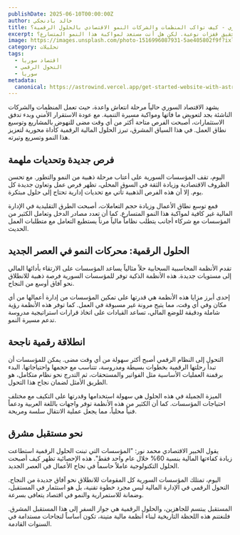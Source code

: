 ```yaml
---
publishDate: 2025-06-10T00:00:00Z
author: خالد بادنجكي
title: إعادة بناء الاقتصاد السوري - كيف تواكب المنظمات والشركات النمو الاقتصادي بالحلول الرقمية؟
excerpt: مع انطلاق مرحلة التعافي الاقتصادي في سوريا، تبرز فرص ذهبية للمنظمات والشركات الناشئة لتحقيق قفزات نوعية. لكن هل أنت مستعد لمواكبة هذا النمو المتسارع؟
image: https://images.unsplash.com/photo-1516996087931-5ae405802f9f?ixlib=rb-4.0.3&ixid=M3wxMjA3fDB8MHxwaG90by1wYWdlfHx8fGVufDB8fHx8fA%3D%3D&auto=format&fit=crop&w=2070&q=80
category: تحليلات
tags:
  - اقتصاد سوريا
  - التحول الرقمي
  - سوريا
metadata:
  canonical: https://astrowind.vercel.app/get-started-website-with-astro-tailwind-css
---
```


يشهد الاقتصاد السوري حالياً مرحلة انتعاش واعدة، حيث تعمل المنظمات والشركات الناشئة بجد لتعويض ما فاتها ومواكبة مسيرة التنمية. مع عودة الاستقرار الأمني وبدء تدفق الاستثمارات، أصبحت الفرص متاحة أكثر من أي وقت مضى للنهوض بالمشاريع وتوسيع نطاق العمل. في هذا السياق المشرق، تبرز الحلول المالية الرقمية كأداة محورية لتعزيز هذا النمو وتسريع وتيرته.

## فرص جديدة وتحديات ملهمة

اليوم، تقف المؤسسات السورية على أعتاب مرحلة ذهبية من النمو والتطور. مع تحسن الظروف الاقتصادية وزيادة الثقة في السوق المحلي، تظهر فرص عمل وتعاون جديدة كل يوم. إلا أن هذه الفرص الذهبية تأتي مع تحديات إدارية تحتاج إلى حلول مبتكرة.

فمع توسع نطاق الأعمال وزيادة حجم التعاملات، أصبحت الطرق التقليدية في الإدارة المالية غير كافية لمواكبة هذا النمو المتسارع. كما أن تعدد مصادر الدخل وتعامل الكثير من المؤسسات مع شركاء أجانب يتطلب نظاماً مالياً مرناً يستطيع التعامل مع متطلبات العمل الحديث.

## الحلول الرقمية: محركات النمو في العصر الجديد

تقدم الأنظمة المحاسبية السحابية حلاً مثالياً يساعد المؤسسات على الارتقاء بأدائها المالي إلى مستويات جديدة. هذه الأنظمة الذكية توفر للمؤسسات السورية فرصة ذهبية للانطلاق نحو آفاق أوسع من النجاح.

إحدى أبرز مزايا هذه الأنظمة هي قدرتها على تمكين المؤسسات من إدارة أعمالها من أي مكان وفي أي وقت، مما يتيح مرونة غير مسبوقة في العمل. كما توفر هذه الأنظمة رؤية شاملة ودقيقة للوضع المالي، تساعد القيادات على اتخاذ قرارات استراتيجية مدروسة تدعم مسيرة النمو.

## انطلاقة رقمية ناجحة

التحول إلى النظام الرقمي أصبح أكثر سهولة من أي وقت مضى. يمكن للمؤسسات أن تبدأ رحلتها الرقمية بخطوات بسيطة ومدروسة، تتناسب مع حجمها واحتياجاتها. البدء برقمنة العمليات الأساسية مثل الفواتير والمستحقات، ثم التدرج نحو نظام متكامل، هو الطريق الأمثل لضمان نجاح هذا التحول.

الميزة الجميلة في هذه الحلول هي سهولة استخدامها وقدرتها على التكيف مع مختلف احتياجات المؤسسات. كما أن الكثير من هذه الأنظمة توفر واجهات باللغة العربية ودعماً فنياً محلياً، مما يجعل عملية الانتقال سلسة ومريحة.

## نحو مستقبل مشرق

يقول الخبير الاقتصادي محمد نور: "المؤسسات التي تبنت الحلول الرقمية استطاعت زيادة كفاءتها المالية بنسبة 60% خلال عام واحد فقط". هذه الإحصائية تظهر كيف أصبحت الحلول التكنولوجية عاملاً حاسماً في نجاح الأعمال في العصر الجديد.

اليوم، تمتلك المؤسسات السورية كل المقومات للانطلاق نحو آفاق جديدة من النجاح. التحول الرقمي في الإدارة المالية ليس مجرد خطوة تقنية، بل هو استثمار في المستقبل، وضمانة للاستمرارية والنمو في اقتصاد يتعافى بسرعة.

المستقبل يبتسم للجاهزين، والحلول الرقمية هي جواز السفر إلى هذا المستقبل المشرق. فلنغتنم هذه اللحظة التاريخية لبناء أنظمة مالية متينة، تكون أساساً لنجاحات مستدامة في السنوات القادمة.